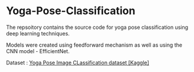 # Yoga-Pose-Classification

The repsoitory contains the source code for yoga pose classification using deep learning techniques. 

Models were created using feedforward mechanism as well as using the CNN model - EfficientNet.

Dataset : [Yoga Pose Image CLassification dataset [Kaggle]](https://www.kaggle.com/shrutisaxena/yoga-pose-image-classification-dataset)

